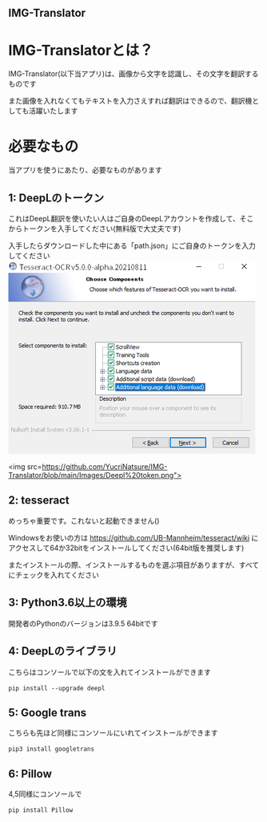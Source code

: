 ## IMG-Translator

# IMG-Translatorとは？
IMG-Translator(以下当アプリ)は、画像から文字を認識し、その文字を翻訳するものです

また画像を入れなくてもテキストを入力さえすれば翻訳はできるので、翻訳機としても活躍いたします

# 必要なもの
当アプリを使うにあたり、必要なものがあります

## 1: DeepLのトークン

これはDeepL翻訳を使いたい人はご自身のDeepLアカウントを作成して、そこからトークンを入手してください(無料版で大丈夫です)

入手したらダウンロードした中にある「path.json」にご自身のトークンを入力してください
<img src="https://github.com/YucriNatsure/IMG-Translator/blob/main/Images/Tesseract.png">

<img src=https://github.com/YucriNatsure/IMG-Translator/blob/main/Images/Deepl%20token.png">
## 2: tesseract 

めっちゃ重要です。これないと起動できません()

Windowsをお使いの方は https://github.com/UB-Mannheim/tesseract/wiki にアクセスして64か32bitをインストールしてください(64bit版を推奨します)

またインストールの際、インストールするものを選ぶ項目がありますが、すべてにチェックを入れてください

## 3: Python3.6以上の環境

開発者のPythonのバージョンは3.9.5 64bitです

## 4: DeepLのライブラリ

こちらはコンソールで以下の文を入れてインストールができます
```
pip install --upgrade deepl
```

## 5: Google trans

こちらも先ほど同様にコンソールにいれてインストールができます
```
pip3 install googletrans
```

## 6: Pillow

4,5同様にコンソールで
```
pip install Pillow
```

